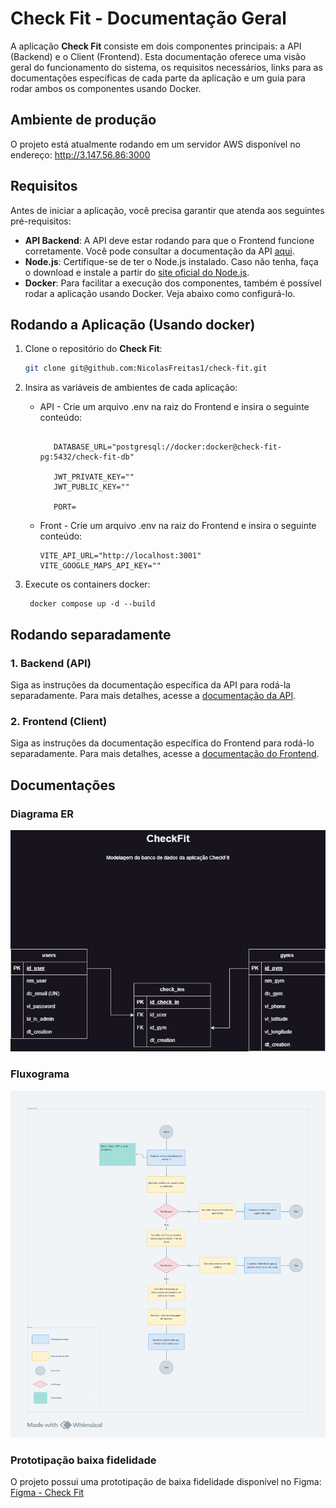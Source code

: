 # Check Fit - Documentação Geral

A aplicação **Check Fit** consiste em dois componentes principais: a API (Backend) e o Client (Frontend). Esta documentação oferece uma visão geral do funcionamento do sistema, os requisitos necessários, links para as documentações específicas de cada parte da aplicação e um guia para rodar ambos os componentes usando Docker.

## Ambiente de produção

O projeto está atualmente rodando em um servidor AWS disponível no endereço:
http://3.147.56.86:3000

## Requisitos

Antes de iniciar a aplicação, você precisa garantir que atenda aos seguintes pré-requisitos:

- **API Backend**: A API deve estar rodando para que o Frontend funcione corretamente. Você pode consultar a documentação da API [aqui](./api/README.md).
- **Node.js**: Certifique-se de ter o Node.js instalado. Caso não tenha, faça o download e instale a partir do [site oficial do Node.js](https://nodejs.org/).
- **Docker**: Para facilitar a execução dos componentes, também é possível rodar a aplicação usando Docker. Veja abaixo como configurá-lo.

## Rodando a Aplicação (Usando docker)

1.  Clone o repositório do **Check Fit**:

    ```bash
    git clone git@github.com:NicolasFreitas1/check-fit.git
    ```

2.  Insira as variáveis de ambientes de cada aplicação:

    - API - Crie um arquivo .env na raiz do Frontend e insira o seguinte conteúdo:

      ```.env

         DATABASE_URL="postgresql://docker:docker@check-fit-pg:5432/check-fit-db"

         JWT_PRIVATE_KEY=""
         JWT_PUBLIC_KEY=""

         PORT=
      ```

    - Front - Crie um arquivo .env na raiz do Frontend e insira o seguinte conteúdo:
      ```.env
      VITE_API_URL="http://localhost:3001"
      VITE_GOOGLE_MAPS_API_KEY=""
      ```

3.  Execute os containers docker:
    ```
     docker compose up -d --build
    ```

## Rodando separadamente

### 1. Backend (API)

Siga as instruções da documentação específica da API para rodá-la separadamente. Para mais detalhes, acesse a [documentação da API](./api/README.md).

### 2. Frontend (Client)

Siga as instruções da documentação específica do Frontend para rodá-lo separadamente. Para mais detalhes, acesse a [documentação do Frontend](./client/README.md).

## Documentações

### Diagrama ER

![modelo-er](/docs/modelagens/check-fit-modelagem.png)

### Fluxograma

![fluxograma](/docs/fluxogramas/Fluxograma%20-%20CheckFit.png)

### Prototipação baixa fidelidade

O projeto possui uma prototipação de baixa fidelidade disponível no Figma:
[Figma - Check Fit](https://www.figma.com/design/IzNc4pMq8iilkZGd8cHYzE/CheckFit---Baixa-Fidelidade?node-id=0-1&t=d41SIHPW7qZDUZeN-1)
